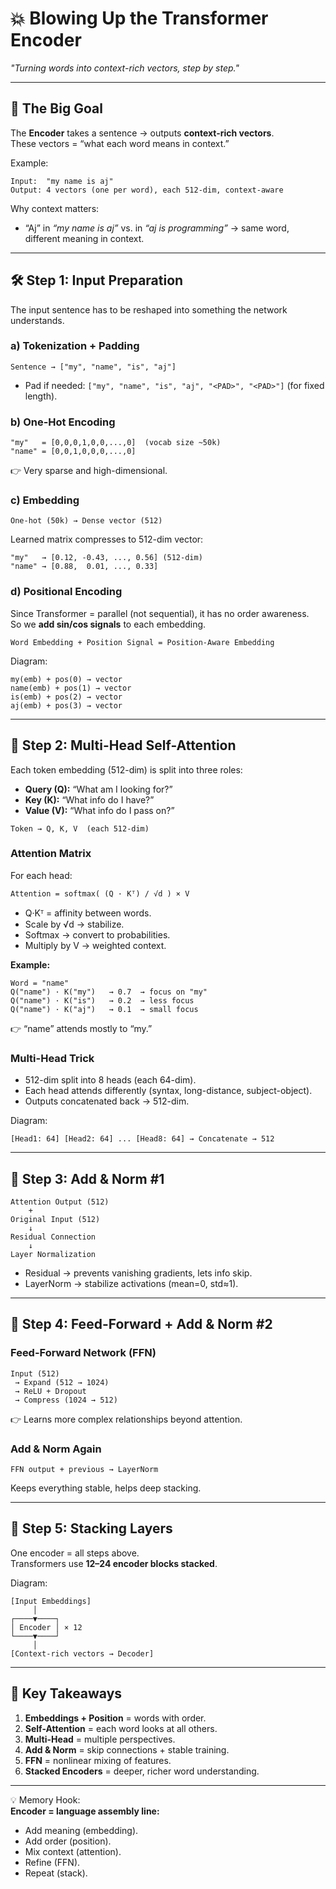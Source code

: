 # 💥 Blowing Up the Transformer Encoder
*"Turning words into context-rich vectors, step by step."*  

---

## 🎯 The Big Goal  

The **Encoder** takes a sentence → outputs **context-rich vectors**.  
These vectors = “what each word means in context.”  

Example:  
```
Input:  "my name is aj"
Output: 4 vectors (one per word), each 512-dim, context-aware
```

Why context matters:  
- “Aj” in *“my name is aj”* vs. in *“aj is programming”* → same word, different meaning in context.  

---

## 🛠 Step 1: Input Preparation  

The input sentence has to be reshaped into something the network understands.  

### a) Tokenization + Padding  
```
Sentence → ["my", "name", "is", "aj"]
```
- Pad if needed: `["my", "name", "is", "aj", "<PAD>", "<PAD>"]` (for fixed length).  

### b) One-Hot Encoding  
```
"my"   = [0,0,0,1,0,0,...,0]  (vocab size ~50k)
"name" = [0,0,1,0,0,0,...,0]
```
👉 Very sparse and high-dimensional.  

### c) Embedding  
```
One-hot (50k) → Dense vector (512)
```
Learned matrix compresses to 512-dim vector:  
```
"my"   → [0.12, -0.43, ..., 0.56] (512-dim)
"name" → [0.88,  0.01, ..., 0.33]
```

### d) Positional Encoding  
Since Transformer = parallel (not sequential), it has no order awareness.  
So we **add sin/cos signals** to each embedding.  

```
Word Embedding + Position Signal = Position-Aware Embedding
```

Diagram:  
```
my(emb) + pos(0) → vector
name(emb) + pos(1) → vector
is(emb) + pos(2) → vector
aj(emb) + pos(3) → vector
```

---

## 🧠 Step 2: Multi-Head Self-Attention  

Each token embedding (512-dim) is split into three roles:  

- **Query (Q):** “What am I looking for?”  
- **Key (K):** “What info do I have?”  
- **Value (V):** “What info do I pass on?”  

```
Token → Q, K, V  (each 512-dim)
```

### Attention Matrix  
For each head:  
```
Attention = softmax( (Q · Kᵀ) / √d ) × V
```

- Q·Kᵀ = affinity between words.  
- Scale by √d → stabilize.  
- Softmax → convert to probabilities.  
- Multiply by V → weighted context.  

**Example:**  
```
Word = "name"
Q("name") · K("my")   → 0.7  → focus on "my"
Q("name") · K("is")   → 0.2  → less focus
Q("name") · K("aj")   → 0.1  → small focus
```
👉 “name” attends mostly to “my.”  

### Multi-Head Trick  
- 512-dim split into 8 heads (each 64-dim).  
- Each head attends differently (syntax, long-distance, subject-object).  
- Outputs concatenated back → 512-dim.  

Diagram:  
```
[Head1: 64] [Head2: 64] ... [Head8: 64] → Concatenate → 512
```

---

## 🔗 Step 3: Add & Norm #1  

```
Attention Output (512)
    +
Original Input (512)
    ↓
Residual Connection
    ↓
Layer Normalization
```

- Residual → prevents vanishing gradients, lets info skip.  
- LayerNorm → stabilize activations (mean=0, std≈1).  

---

## 🔧 Step 4: Feed-Forward + Add & Norm #2  

### Feed-Forward Network (FFN)  
```
Input (512)
 → Expand (512 → 1024)
 → ReLU + Dropout
 → Compress (1024 → 512)
```
👉 Learns more complex relationships beyond attention.  

### Add & Norm Again  
```
FFN output + previous → LayerNorm
```

Keeps everything stable, helps deep stacking.  

---

## 🔄 Step 5: Stacking Layers  

One encoder = all steps above.  
Transformers use **12–24 encoder blocks stacked**.  

Diagram:  
```
[Input Embeddings]
     │
┌────▼────┐
│ Encoder │ × 12
└────▼────┘
     │
[Context-rich vectors → Decoder]
```

---

## 📝 Key Takeaways  

1. **Embeddings + Position** = words with order.  
2. **Self-Attention** = each word looks at all others.  
3. **Multi-Head** = multiple perspectives.  
4. **Add & Norm** = skip connections + stable training.  
5. **FFN** = nonlinear mixing of features.  
6. **Stacked Encoders** = deeper, richer word understanding.  

---

💡 Memory Hook:  
**Encoder = language assembly line:**  
- Add meaning (embedding).  
- Add order (position).  
- Mix context (attention).  
- Refine (FFN).  
- Repeat (stack).  
